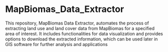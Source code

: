 # MapBiomas_Data_Extractor
This repository, MapBiomas Data Extractor, automates the process of extracting land use and land cover data from MapBiomas for a specified area of interest. It includes functionalities for data visualization and provides options to download the extracted information, which can be used later in GIS software for further analysis and applications
